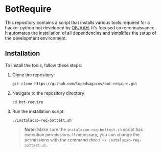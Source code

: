# BotRequire

This repository contains a script that installs various tools required for a hacker python bot developed by [OFJAAH](https://github.com/KingOfBugbounty/KingOfBugBountyTips/blob/master/bottest.py). It's focused on reconnaissance. It automates the installation of all dependencies and simplifies the setup of the development environment.


## Installation

To install the tools, follow these steps:

1. Clone the repository:

    ```bash
    git clone https://github.com/lupedsagaces/bot-require.git
    ```

2. Navigate to the repository directory:

    ```bash
    cd bot-require
    ```

3. Run the installation script:

    ```bash
    ./instalacao-req-bottest.sh
    ```

    > **Note:** Make sure the `instalacao-req-bottest.sh` script has execution permissions. If necessary, you can change the permissions with the command `chmod +x instalacao-req-bottest.sh`.




